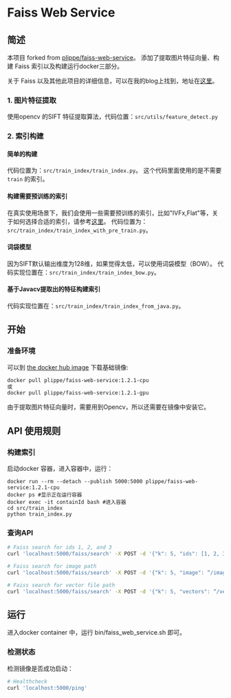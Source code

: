 # Faiss Web Service

## 简述

本项目 forked from [plippe/faiss-web-service](https://github.com/plippe/faiss-web-service)。
添加了提取图片特征向量、构建 Faiss 索引以及构建运行docker三部分。

关于 Faiss 以及其他此项目的详细信息，可以在我的blog上找到，地址在[这里](https://waltyou.github.io/Faiss-In-Project/)。

### 1. 图片特征提取

使用opencv 的SIFT 特征提取算法，代码位置：`src/utils/feature_detect.py`

### 2. 索引构建

#### 简单的构建

代码位置为：`src/train_index/train_index.py`。
这个代码里面使用的是不需要 `train` 的索引。

#### 构建需要预训练的索引

在真实使用场景下，我们会使用一些需要预训练的索引，比如"IVFx,Flat"等，关于如何选择合适的索引，请参考[这里](https://waltyou.github.io/Faiss-Indexs/#%E6%8C%91%E4%B8%80%E4%B8%AA%E5%90%88%E9%80%82%E7%9A%84-index)。
代码位置为：`src/train_index/train_index_with_pre_train.py`。

#### 词袋模型

因为SIFT默认输出维度为128维，如果觉得太低，可以使用词袋模型（BOW）。
代码实现位置在：`src/train_index/train_index_bow.py`。

#### 基于Javacv提取出的特征构建索引

代码实现位置在：`src/train_index/train_index_from_java.py`。

## 开始

### 准备环境

可以到 [the docker hub image](https://hub.docker.com/r/plippe/faiss-web-service/) 下载基础镜像:

```sh
docker pull plippe/faiss-web-service:1.2.1-cpu
或
docker pull plippe/faiss-web-service:1.2.1-gpu
```

由于提取图片特征向量时，需要用到Opencv，所以还需要在镜像中安装它。


## API 使用规则

### 构建索引

启动docker 容器，进入容器中，运行：

```
docker run --rm --detach --publish 5000:5000 plippe/faiss-web-service:1.2.1-cpu
docker ps #显示正在运行容器
docker exec -it containId bash #进入容器
cd src/train_index
python train_index.py
```

### 查询API

```sh
# Faiss search for ids 1, 2, and 3
curl 'localhost:5000/faiss/search' -X POST -d '{"k": 5, "ids": [1, 2, 3]}'

# Faiss search for image path
curl 'localhost:5000/faiss/search' -X POST -d '{"k": 5, "image": “/image/path/imagename”}'

# Faiss search for vector file path
curl 'localhost:5000/faiss/search' -X POST -d '{"k": 5, "vectors": “/vector/file/path”}'
```

## 运行

进入docker container 中，运行 bin/faiss_web_service.sh 即可。

### 检测状态

检测镜像是否成功启动：
```sh
# Healthcheck
curl 'localhost:5000/ping'

```
